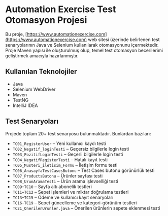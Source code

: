 # Automation Exercise Test Otomasyon Projesi

Bu proje, [https://www.automationexercise.com](https://www.automationexercise.com) web sitesi üzerinde belirlenen test senaryolarının Java ve Selenium kullanılarak otomasyonunu içermektedir. Proje Maven yapısı ile oluşturulmuş olup, temel test otomasyon becerilerimi geliştirmek amacıyla hazırlanmıştır.

## Kullanılan Teknolojiler

- Java
- Selenium WebDriver
- Maven
- TestNG
- IntelliJ IDEA

## Test Senaryoları

Projede toplam 20+ test senaryosu bulunmaktadır. Bunlardan bazıları:

- `TC01_RegisterUser` – Yeni kullanıcı kaydı testi  
- `TC02_Negatif_loginTesti` – Geçersiz bilgilerle login testi  
- `TC03_PozitifLoginTesti` – Geçerli bilgilerle login testi  
- `TC04_NegatifRegisterTesti` – Hatalı kayıt testi  
- `TC05_Musteri_iletisim_Formu` – İletişim formu testi  
- `TC06_AnasayfaTestCasesButonu` – Test Cases butonu görünürlük testi  
- `TC07_ProductsButonu` – Ürünler sayfası testi  
- `TC08_UrunAramaTesti` – Ürün arama işlevselliği testi  
- `TC09`–`TC10` – Sayfa altı abonelik testleri  
- `TC11`–`TC12` – Sepet işlemleri ve miktar doğrulama testleri  
- `TC13`–`TC15` – Ödeme ve kullanıcı kayıt senaryoları  
- `TC16`–`TC19` – Sepet güncelleme ve kategori-görünüm testleri  
- `TC21_OnerilenUrunler.java` – Önerilen ürünlerin sepete eklenmesi testi  

